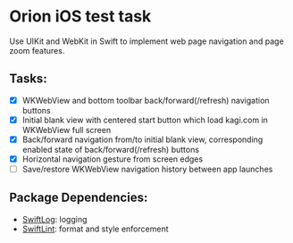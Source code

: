 # Orion iOS test task

Use UIKit and WebKit in Swift to implement web page navigation and page zoom features.

## Tasks:

- [x] WKWebView and bottom toolbar back/forward(/refresh) navigation buttons
- [x] Initial blank view with centered start button which load kagi.com in WKWebView full screen
- [x] Back/forward navigation from/to initial blank view, corresponding enabled state of back/forward(/refresh) buttons
- [x] Horizontal navigation gesture from screen edges
- [ ] Save/restore WKWebView navigation history between app launches

## Package Dependencies:

- [SwiftLog](https://github.com/apple/swift-log): logging
- [SwiftLint](https://github.com/realm/SwiftLint): format and style enforcement
